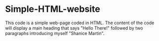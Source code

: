 # Simple-HTML-website
This code is a simple web-page coded in HTML. The content of the code will display a main heading that says "Hello There!" followed by two paragraphs introducing myself "Shanice Martin".
